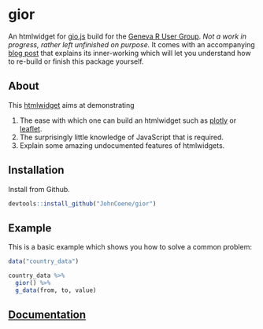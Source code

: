 # gior

An htmlwidget for [gio.js](http://giojs.org/) build for the [Geneva R User Group](https://twitter.com/GenevaRUsers). *Not a work in progress, rather left unfinished on purpose.* It comes with an accompanying [blog post](https://john-coene.com/post/how-to-build-htmlwidgets/) that explains its inner-working which will let you understand how to re-build or finish this package yourself.

## About

This [htmlwidget](https://www.htmlwidgets.org/) aims at demonstrating 

1. The ease with which one can build an htmlwidget such as [plotly](https://plot.ly/r/) or [leaflet](https://rstudio.github.io/leaflet/).
2. The surprisingly little knowledge of JavaScript that is required.
3. Explain some amazing undocumented features of htmlwidgets.

## Installation

Install from Github.

``` r
devtools::install_github("JohnCoene/gior")
```

## Example

This is a basic example which shows you how to solve a common problem:

```r
data("country_data")

country_data %>%
  gior() %>%
  g_data(from, to, value)
```

## [Documentation](https://gior.john-coene.com/)
